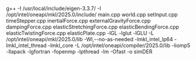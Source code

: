 g++ -I /usr/local/include/eigen-3.3.7/ -I /opt/intel/oneapi/mkl/2025.0/include/ main.cpp world.cpp setInput.cpp timeStepper.cpp inertialForce.cpp externalGravityForce.cpp dampingForce.cpp elasticStretchingForce.cpp elasticBendingForce.cpp elasticTwistingForce.cpp elasticPlate.cpp -lGL -lglut -lGLU -L /opt/intel/oneapi/mkl/2025.0/lib -Wl,--no-as-needed -lmkl_intel_lp64 -lmkl_intel_thread -lmkl_core -L /opt/intel/oneapi/compiler/2025.0/lib -liomp5 -llapack -lgfortran -fopenmp -lpthread -lm -Ofast -o simDER
